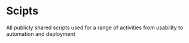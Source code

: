 # Scipts
All publicly shared scripts used for a range of activities from usability to automation and deployment
